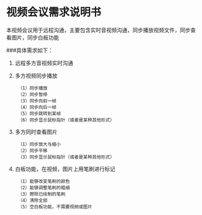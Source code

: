 视频会议需求说明书
===============

本视频会议用于远程沟通，主要包含实时音视频沟通，同步播放视频文件，同步查看图片，同步白板功能

###具体需求如下：

1. 远程多方音视频实时沟通

1. 多方视频同步播放

		（1）同步播放
		（2）同步暂停
		（3）同步向前一帧
		（4）同步向后一帧
		（5）同步跳转到某帧
		（6）同步显示鼠标指针（或者是某种其他形式）
		
1. 多方同时查看图片

		（1）同步放大与缩小
		（2）同步平移
		（3）同步显示鼠标指针（或者是某种其他形式）

1. 白板功能，在视频，图片上用笔刷进行标记

		（1）能够改变笔刷的颜色
		（2）能够调整笔刷的粗细
		（3）擦除已绘制的笔刷
		（4）清除全部
		（5）空白板功能，不需要视频或图片